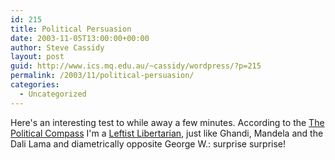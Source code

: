 ```yaml
---
id: 215
title: Political Persuasion
date: 2003-11-05T13:00:00+00:00
author: Steve Cassidy
layout: post
guid: http://www.ics.mq.edu.au/~cassidy/wordpress/?p=215
permalink: /2003/11/political-persuasion/
categories:
  - Uncategorized
---
```

Here's an interesting test to while away a few minutes. According to the [The Political Compass](http://politicalcompass.org/) I'm a [Leftist Libertarian](http://www.digitalronin.f2s.com/politicalcompass/questionnaire.pl?page=printable_graph&X=-4.38&Y=-4.97), just like Ghandi, Mandela and the Dali Lama and diametrically opposite George W.: surprise surprise!
